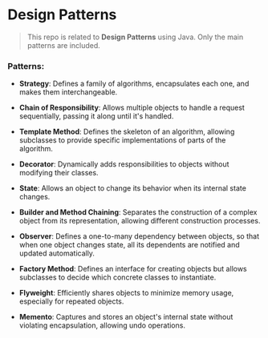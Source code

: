 # Design Patterns

> This repo is related to **Design Patterns** using Java. 
> Only the main patterns are included.

### Patterns: 
* **Strategy**: Defines a family of algorithms, encapsulates each one, and makes them interchangeable. 
* **Chain of Responsibility**: Allows multiple objects to handle a request sequentially, passing it along until it's handled.
* **Template Method**: Defines the skeleton of an algorithm, allowing subclasses to provide specific implementations of parts of the algorithm. 
* **Decorator**: Dynamically adds responsibilities to objects without modifying their classes.
* **State**: Allows an object to change its behavior when its internal state changes.
* **Builder and Method Chaining**: Separates the construction of a complex object from its representation, allowing different construction processes.
* **Observer**: Defines a one-to-many dependency between objects, so that when one object changes state, all its dependents are notified and updated automatically.

* **Factory Method**: Defines an interface for creating objects but allows subclasses to decide which concrete classes to instantiate.
* **Flyweight**: Efficiently shares objects to minimize memory usage, especially for repeated objects.
* **Memento**: Captures and stores an object's internal state without violating encapsulation, allowing undo operations.